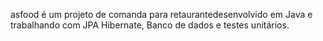 asfood é um projeto de comanda para retaurantedesenvolvido em Java e trabalhando com JPA Hibernate, Banco de dados e testes unitários.
